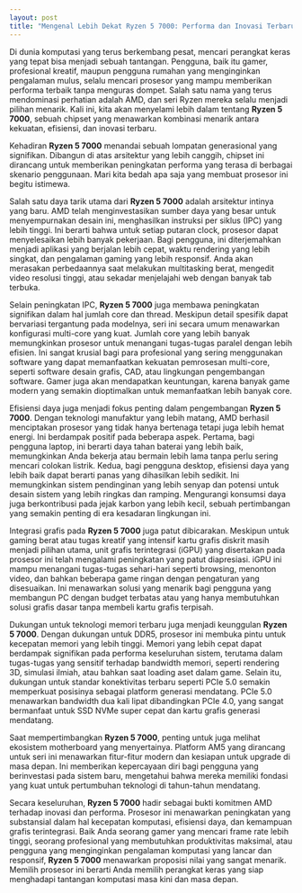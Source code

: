 ```yaml
---
layout: post
title: "Mengenal Lebih Dekat Ryzen 5 7000: Performa dan Inovasi Terbaru"
---
```


Di dunia komputasi yang terus berkembang pesat, mencari perangkat keras yang tepat bisa menjadi sebuah tantangan. Pengguna, baik itu gamer, profesional kreatif, maupun pengguna rumahan yang menginginkan pengalaman mulus, selalu mencari prosesor yang mampu memberikan performa terbaik tanpa menguras dompet. Salah satu nama yang terus mendominasi perhatian adalah AMD, dan seri Ryzen mereka selalu menjadi pilihan menarik. Kali ini, kita akan menyelami lebih dalam tentang **Ryzen 5 7000**, sebuah chipset yang menawarkan kombinasi menarik antara kekuatan, efisiensi, dan inovasi terbaru.

Kehadiran **Ryzen 5 7000** menandai sebuah lompatan generasional yang signifikan. Dibangun di atas arsitektur yang lebih canggih, chipset ini dirancang untuk memberikan peningkatan performa yang terasa di berbagai skenario penggunaan. Mari kita bedah apa saja yang membuat prosesor ini begitu istimewa.

Salah satu daya tarik utama dari **Ryzen 5 7000** adalah arsitektur intinya yang baru. AMD telah menginvestasikan sumber daya yang besar untuk menyempurnakan desain ini, menghasilkan instruksi per siklus (IPC) yang lebih tinggi. Ini berarti bahwa untuk setiap putaran clock, prosesor dapat menyelesaikan lebih banyak pekerjaan. Bagi pengguna, ini diterjemahkan menjadi aplikasi yang berjalan lebih cepat, waktu rendering yang lebih singkat, dan pengalaman gaming yang lebih responsif. Anda akan merasakan perbedaannya saat melakukan multitasking berat, mengedit video resolusi tinggi, atau sekadar menjelajahi web dengan banyak tab terbuka.

Selain peningkatan IPC, **Ryzen 5 7000** juga membawa peningkatan signifikan dalam hal jumlah core dan thread. Meskipun detail spesifik dapat bervariasi tergantung pada modelnya, seri ini secara umum menawarkan konfigurasi multi-core yang kuat. Jumlah core yang lebih banyak memungkinkan prosesor untuk menangani tugas-tugas paralel dengan lebih efisien. Ini sangat krusial bagi para profesional yang sering menggunakan software yang dapat memanfaatkan kekuatan pemrosesan multi-core, seperti software desain grafis, CAD, atau lingkungan pengembangan software. Gamer juga akan mendapatkan keuntungan, karena banyak game modern yang semakin dioptimalkan untuk memanfaatkan lebih banyak core.

Efisiensi daya juga menjadi fokus penting dalam pengembangan **Ryzen 5 7000**. Dengan teknologi manufaktur yang lebih matang, AMD berhasil menciptakan prosesor yang tidak hanya bertenaga tetapi juga lebih hemat energi. Ini berdampak positif pada beberapa aspek. Pertama, bagi pengguna laptop, ini berarti daya tahan baterai yang lebih baik, memungkinkan Anda bekerja atau bermain lebih lama tanpa perlu sering mencari colokan listrik. Kedua, bagi pengguna desktop, efisiensi daya yang lebih baik dapat berarti panas yang dihasilkan lebih sedikit. Ini memungkinkan sistem pendinginan yang lebih senyap dan potensi untuk desain sistem yang lebih ringkas dan ramping. Mengurangi konsumsi daya juga berkontribusi pada jejak karbon yang lebih kecil, sebuah pertimbangan yang semakin penting di era kesadaran lingkungan ini.

Integrasi grafis pada **Ryzen 5 7000** juga patut dibicarakan. Meskipun untuk gaming berat atau tugas kreatif yang intensif kartu grafis diskrit masih menjadi pilihan utama, unit grafis terintegrasi (iGPU) yang disertakan pada prosesor ini telah mengalami peningkatan yang patut diapresiasi. iGPU ini mampu menangani tugas-tugas sehari-hari seperti browsing, menonton video, dan bahkan beberapa game ringan dengan pengaturan yang disesuaikan. Ini menawarkan solusi yang menarik bagi pengguna yang membangun PC dengan budget terbatas atau yang hanya membutuhkan solusi grafis dasar tanpa membeli kartu grafis terpisah.

Dukungan untuk teknologi memori terbaru juga menjadi keunggulan **Ryzen 5 7000**. Dengan dukungan untuk DDR5, prosesor ini membuka pintu untuk kecepatan memori yang lebih tinggi. Memori yang lebih cepat dapat berdampak signifikan pada performa keseluruhan sistem, terutama dalam tugas-tugas yang sensitif terhadap bandwidth memori, seperti rendering 3D, simulasi ilmiah, atau bahkan saat loading aset dalam game. Selain itu, dukungan untuk standar konektivitas terbaru seperti PCIe 5.0 semakin memperkuat posisinya sebagai platform generasi mendatang. PCIe 5.0 menawarkan bandwidth dua kali lipat dibandingkan PCIe 4.0, yang sangat bermanfaat untuk SSD NVMe super cepat dan kartu grafis generasi mendatang.

Saat mempertimbangkan **Ryzen 5 7000**, penting untuk juga melihat ekosistem motherboard yang menyertainya. Platform AM5 yang dirancang untuk seri ini menawarkan fitur-fitur modern dan kesiapan untuk upgrade di masa depan. Ini memberikan kepercayaan diri bagi pengguna yang berinvestasi pada sistem baru, mengetahui bahwa mereka memiliki fondasi yang kuat untuk pertumbuhan teknologi di tahun-tahun mendatang.

Secara keseluruhan, **Ryzen 5 7000** hadir sebagai bukti komitmen AMD terhadap inovasi dan performa. Prosesor ini menawarkan peningkatan yang substansial dalam hal kecepatan komputasi, efisiensi daya, dan kemampuan grafis terintegrasi. Baik Anda seorang gamer yang mencari frame rate lebih tinggi, seorang profesional yang membutuhkan produktivitas maksimal, atau pengguna yang menginginkan pengalaman komputasi yang lancar dan responsif, **Ryzen 5 7000** menawarkan proposisi nilai yang sangat menarik. Memilih prosesor ini berarti Anda memilih perangkat keras yang siap menghadapi tantangan komputasi masa kini dan masa depan.
